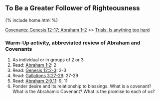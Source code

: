 ## To Be a Greater Follower of Righteousness

{% include home.html %}

[Covenants: Genesis 12-17; Abraham 1–2](https://www.churchofjesuschrist.org/study/manual/come-follow-me-for-sunday-school-old-testament-2022/07?lang=eng) >> <a href="/docs/otlessons/abrahamtrials">Trials: Is anything too hard</a>

### Warm-Up activity, abbreviated review of Abraham and Covenants
1. As individual or in groups of 2 or 3
2. Read: [Abraham 1:2](https://abn.churchofjesuschrist.org/study/scriptures/ot/abr/1?lang=eng): 2
3. Read: [Genesis 12:2-3](https://abn.churchofjesuschrist.org/study/scriptures/pgp/gen/12?lang=eng): 2-3
4. Read: [Gallations 3:27-29](https://abn.churchofjesuschrist.org/study/scriptures/pgp/gal/3?lang=eng): 27-29
5. Read: [Abraham 2:9,11](https://abn.churchofjesuschrist.org/study/scriptures/ot/abr/2?lang=eng): 9, 11
6. Ponder desire and its relationship to blessings. What is a covenant?  What is the Abrahamic Covenant?  What is the promise to each of us?
